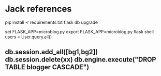 # Jack references
pip install -r requirements.txt
flask db upgrade

set FLASK_APP=microblog.py
export FLASK_APP=microblog.py
flask shell
users = User.query.all()

db.session.add_all([bg1,bg2])
db.session.delete(xx)
db.engine.execute("DROP TABLE blogger CASCADE")
----------------------------------